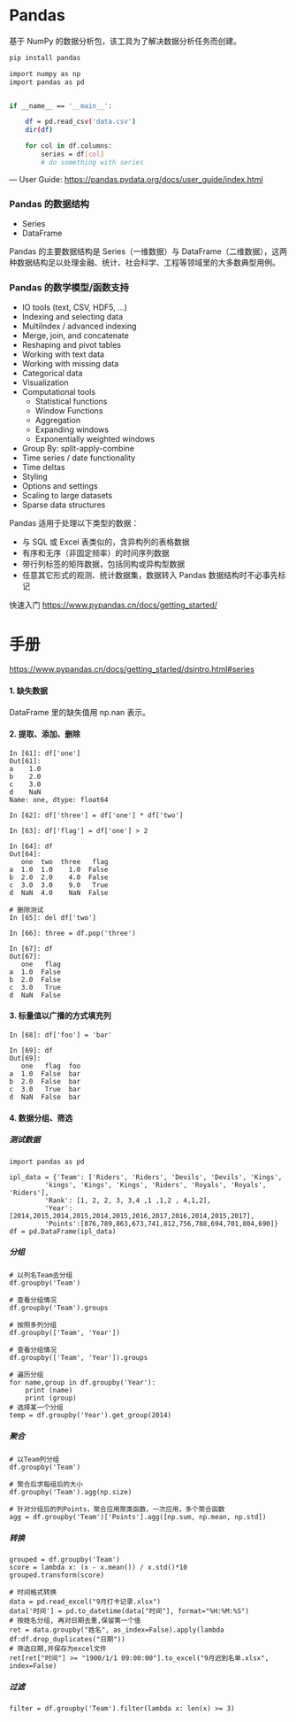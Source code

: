 # Pandas

基于 NumPy 的数据分析包，该工具为了解决数据分析任务而创建。

``` bash
pip install pandas
```

``` bash
import numpy as np
import pandas as pd


if __name__ == '__main__':

    df = pd.read_csv('data.csv')
    dir(df)

    for col in df.columns:
        series = df[col]
        # do something with series
```

—  User Guide: https://pandas.pydata.org/docs/user_guide/index.html

### Pandas 的数据结构

- Series
- DataFrame

Pandas 的主要数据结构是 Series（一维数据）与 DataFrame（二维数据），这两种数据结构足以处理金融、统计、社会科学、工程等领域里的大多数典型用例。

### Pandas 的数学模型/函数支持

- IO tools (text, CSV, HDF5, …)
- Indexing and selecting data
- MultiIndex / advanced indexing
- Merge, join, and concatenate
- Reshaping and pivot tables
- Working with text data
- Working with missing data
- Categorical data
- Visualization
- Computational tools
    - Statistical functions
    - Window Functions
    - Aggregation
    - Expanding windows
    - Exponentially weighted windows
- Group By: split-apply-combine
- Time series / date functionality
- Time deltas
- Styling
- Options and settings
- Scaling to large datasets
- Sparse data structures

Pandas 适用于处理以下类型的数据：
- 与 SQL 或 Excel 表类似的，含异构列的表格数据
- 有序和无序（非固定频率）的时间序列数据
- 带行列标签的矩阵数据，包括同构或异构型数据
- 任意其它形式的观测、统计数据集，数据转入 Pandas 数据结构时不必事先标记

快速入门 https://www.pypandas.cn/docs/getting_started/


# 手册

https://www.pypandas.cn/docs/getting_started/dsintro.html#series


#### 1. 缺失数据

DataFrame 里的缺失值用 np.nan 表示。

#### 2. 提取、添加、删除

``` ipython
In [61]: df['one']
Out[61]:
a    1.0
b    2.0
c    3.0
d    NaN
Name: one, dtype: float64

In [62]: df['three'] = df['one'] * df['two']

In [63]: df['flag'] = df['one'] > 2

In [64]: df
Out[64]:
   one  two  three   flag
a  1.0  1.0    1.0  False
b  2.0  2.0    4.0  False
c  3.0  3.0    9.0   True
d  NaN  4.0    NaN  False

# 删除测试
In [65]: del df['two']

In [66]: three = df.pop('three')

In [67]: df
Out[67]:
   one   flag
a  1.0  False
b  2.0  False
c  3.0   True
d  NaN  False
```

#### 3. 标量值以广播的方式填充列

```ipython
In [68]: df['foo'] = 'bar'

In [69]: df
Out[69]:
   one   flag  foo
a  1.0  False  bar
b  2.0  False  bar
c  3.0   True  bar
d  NaN  False  bar
```

#### 4. 数据分组、筛选

##### 测试数据
``` ipython
import pandas as pd

ipl_data = {'Team': ['Riders', 'Riders', 'Devils', 'Devils', 'Kings',
         'kings', 'Kings', 'Kings', 'Riders', 'Royals', 'Royals', 'Riders'],
         'Rank': [1, 2, 2, 3, 3,4 ,1 ,1,2 , 4,1,2],
         'Year': [2014,2015,2014,2015,2014,2015,2016,2017,2016,2014,2015,2017],
         'Points':[876,789,863,673,741,812,756,788,694,701,804,690]}
df = pd.DataFrame(ipl_data)
```

##### 分组
```ipython
# 以列名Team去分组
df.groupby('Team')

# 查看分组情况
df.groupby('Team').groups

# 按照多列分组
df.groupby(['Team', 'Year'])

# 查看分组情况
df.groupby(['Team', 'Year']).groups

# 遍历分组
for name,group in df.groupby('Year'):
    print (name)
    print (group)
# 选择某一个分组
temp = df.groupby('Year').get_group(2014)
```

##### 聚合
```ipython
# 以Team列分组
df.groupby('Team')

# 聚合后求每组后的大小
df.groupby('Team').agg(np.size)

# 针对分组后的列Points，聚合应用聚类函数，一次应用，多个聚合函数
agg = df.groupby('Team')['Points'].agg([np.sum, np.mean, np.std])
```

##### 转换
```ipython
grouped = df.groupby('Team')
score = lambda x: (x - x.mean()) / x.std()*10
grouped.transform(score)

# 时间格式转换
data = pd.read_excel("9月打卡记录.xlsx")
data['时间'] = pd.to_datetime(data["时间"], format="%H:%M:%S")
# 按姓名分组, 再对日期去重,保留第一个值
ret = data.groupby("姓名", as_index=False).apply(lambda df:df.drop_duplicates("日期"))
# 筛选日期,并保存为excel文件
ret[ret["时间"] >= "1900/1/1 09:00:00"].to_excel("9月迟到名单.xlsx", index=False)
```

##### 过滤
``` ipython
filter = df.groupby('Team').filter(lambda x: len(x) >= 3)
```
